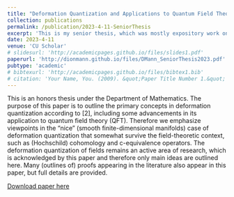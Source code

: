 ```yaml
---
title: "Deformation Quantization and Applications to Quantum Field Theory"
collection: publications
permalink: /publication/2023-4-11-SeniorThesis
excerpt: 'This is my senior thesis, which was mostly expository work on deformation quantization. '
date: 2023-4-11
venue: 'CU Scholar'
# slidesurl: 'http://academicpages.github.io/files/slides1.pdf'
paperurl: 'http://dionmann.github.io/files/DMann_SeniorThesis2023.pdf'
pubtype: 'academic'
# bibtexurl: 'http://academicpages.github.io/files/bibtex1.bib'
# citation: 'Your Name, You. (2009). &quot;Paper Title Number 1.&quot; <i>Journal 1</i>. 1(1).'
---
```


This is an honors thesis under the Department of Mathematics. The purpose of this paper is to outline the primary concepts in deformation quantization according to [2], including some advancements in its application to quantum field theory (QFT). Therefore we emphasize viewpoints in the “nice” (smooth finite-dimensional manifolds) case of deformation quantization that somewhat survive the field-theoretic context, such as (Hochschild) cohomology and c-equivalence operators. The deformation quantization of fields remains an active area of research, which is acknowledged by this paper and therefore only main ideas are outlined here. Many (outlines of) proofs appearing in the literature also appear in this paper, but full details are provided.

[Download paper here](http://dionmann.github.io/files/DMann_SeniorThesis2023.pdf)
